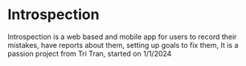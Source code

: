 # Introspection
Introspection is a web based and mobile app for users to record their mistakes, have reports about them, setting up goals to fix them, It is a passion project from Tri Tran, started on 1/1/2024
